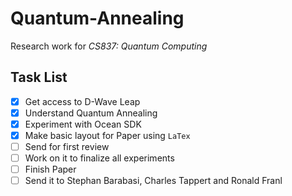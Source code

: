 # Quantum-Annealing

Research work for *CS837: Quantum Computing*

## Task List
- [X] Get access to D-Wave Leap 
- [X] Understand Quantum Annealing
- [X] Experiment with Ocean SDK
- [X] Make basic layout for Paper using `LaTex`
- [ ] Send for first review
- [ ] Work on it to finalize all experiments
- [ ] Finish Paper
- [ ] Send it to Stephan Barabasi, Charles Tappert and Ronald Franl
